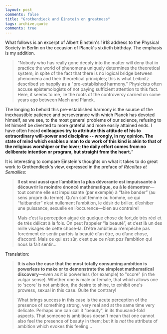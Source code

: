 ```yaml
---
layout: post
comments: false
title: "Grothendieck and Einstein on greatness"
tags: archive,quote
comments: true
---
```


What follows is an excerpt of Albert Einstein's 1918 address to the Physical Society in Berlin on the occasion of Planck's sixtieth birthday. The emphasis is my addition.

> “Nobody who has really gone deeply into the matter will deny that in practice the world of phenomena uniquely determines the theoretical system, in spite of the fact that there is no logical bridge between phenomena and their theoretical principles; this is what Leibnitz described so happily as a "pre-established harmony."
Physicists often accuse epistemologists of not paying sufficient attention to this fact.
Here, it seems to me, lie the roots of the controversy carried on some years ago between Mach and Planck.
>
 The longing to behold this pre-established harmony is the source of the inexhaustible patience and perseverance with which Planck has devoted himself, as we see, to the most general problems of our science, refusing to let himself be diverted to more grateful and more easily attained ends. 
I have often heard **colleagues try to attribute this attitude of his to extraordinary will-power and discipline -- wrongly, in my opinion.
The state of mind which enables a man to do work of this kind is akin to that of the religious worshiper or the lover; the daily effort comes from no deliberate intention or program, but straight from the heart.**”

It is interesting to compare Einstein's thoughts on what it takes to do great work to Grothendieck's view, expressed in the preface of *Récoltes et Semailles*:
> **Il est vrai aussi que l’ambition la plus dévorante est impuissante à découvrir le moindre énoncé mathématique, ou à le démontrer**—tout comme elle est impuissante (par exemple) à “faire  bander” (au sens propre du terme). 
> Qu’on soit femme ou homme, ce qui “faitbander” n’est nullement l’ambition, le désir de briller, d’exhiber une puissance, sexuelle en l’occurence—bien au contraire! 
>
> Mais c’est la perception aiguë de quelque chose de fort,de très réel et de très délicat à la fois. 
> On peut l’appeler “la beauté”, et c’est là un des mille visages de cette chose-là. 
> D’être ambitieux n’empêche pas forcément de sentir parfois la beauté d’un être, ou d’une chose, d’accord. 
> Mais ce qui est sûr, c’est que ce n’est *pas* l’ambition qui nous la fait sentir…

Translation:

>  **It is also the case that the most totally consuming ambition is powerless to make or to demonstrate the simplest mathematical discovery**—even as it is powerless (for example) to "score" (in the vulgar sense). Whether one is male or female, that which allows one to 'score' is not ambition, the desire to shine, to exhibit one's prowess, sexual in this case. Quite the contrary!
>
>  What brings success in this case is the acute perception of the presence of something strong, very real and at the same time very delicate. Perhaps one can call it "beauty", in its thousand-fold aspects. That someone is ambitious doesn't mean that one cannot also feel the presence of beauty in them; but it is *not* the attribute of ambition which evokes this feeling…

